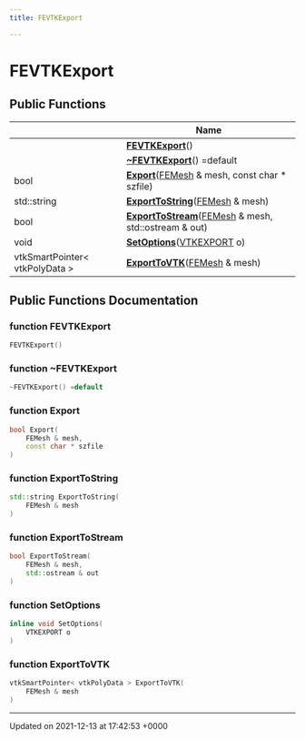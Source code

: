 ```yaml
---
title: FEVTKExport

---
```


# FEVTKExport





## Public Functions

|                | Name           |
| -------------- | -------------- |
| | **[FEVTKExport](../Classes/classFEVTKExport.md#function-fevtkexport)**() |
| | **[~FEVTKExport](../Classes/classFEVTKExport.md#function-~fevtkexport)**() =default |
| bool | **[Export](../Classes/classFEVTKExport.md#function-export)**([FEMesh](../Classes/classFEMesh.md) & mesh, const char * szfile) |
| std::string | **[ExportToString](../Classes/classFEVTKExport.md#function-exporttostring)**([FEMesh](../Classes/classFEMesh.md) & mesh) |
| bool | **[ExportToStream](../Classes/classFEVTKExport.md#function-exporttostream)**([FEMesh](../Classes/classFEMesh.md) & mesh, std::ostream & out) |
| void | **[SetOptions](../Classes/classFEVTKExport.md#function-setoptions)**([VTKEXPORT](../Classes/structVTKEXPORT.md) o) |
| vtkSmartPointer< vtkPolyData > | **[ExportToVTK](../Classes/classFEVTKExport.md#function-exporttovtk)**([FEMesh](../Classes/classFEMesh.md) & mesh) |

## Public Functions Documentation

### function FEVTKExport

```cpp
FEVTKExport()
```


### function ~FEVTKExport

```cpp
~FEVTKExport() =default
```


### function Export

```cpp
bool Export(
    FEMesh & mesh,
    const char * szfile
)
```


### function ExportToString

```cpp
std::string ExportToString(
    FEMesh & mesh
)
```


### function ExportToStream

```cpp
bool ExportToStream(
    FEMesh & mesh,
    std::ostream & out
)
```


### function SetOptions

```cpp
inline void SetOptions(
    VTKEXPORT o
)
```


### function ExportToVTK

```cpp
vtkSmartPointer< vtkPolyData > ExportToVTK(
    FEMesh & mesh
)
```


-------------------------------

Updated on 2021-12-13 at 17:42:53 +0000